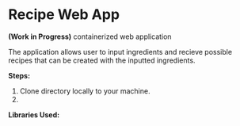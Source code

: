 # Recipe Web App
**(Work in Progress)**
containerized web application

The application allows user to input ingredients and recieve possible recipes that can be created with the inputted ingredients.

**Steps:**
1. Clone directory locally to your machine.
2. 

**Libraries Used:**

